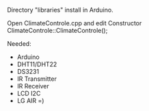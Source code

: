 Directory "libraries" install in Arduino.

Open ClimateControle.cpp and edit Constructor ClimateControle::ClimateControle();

Needed:
- Arduino
- DHT11/DHT22
- DS3231
- IR Transmitter
- IR Receiver
- LCD I2C
- LG AIR =)